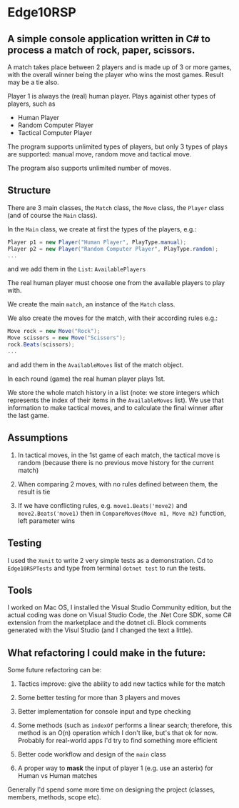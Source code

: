 # Edge10RSP

## A simple console application written in C# to process a match of rock, paper, scissors.

A match takes place between 2 players and is made up of 3 or more games, with the overall winner being the player who wins the most games.
Result may be a tie also.

Player 1 is always the (real) human player. Plays againist other types of players, such as

<ul>
<li>Human Player</li>
<li>Random Computer Player</li>
<li>Tactical Computer Player</li>
</ul>

The program supports unlimited types of players, but only 3 types of plays are supported: manual move, random move and tactical move.

The program also supports unlimited number of moves.

## Structure

There are 3 main classes, the `Match` class, the `Move` class, the `Player` class (and of course the `Main` class).

In the `Main` class, we create at first the types of the players, e.g.:

```csharp
Player p1 = new Player("Human Player", PlayType.manual);
Player p2 = new Player("Random Computer Player", PlayType.random);
...
```
and we add them in the `List`: `AvailablePlayers`

The real human player must choose one from the available players to play with.

We create the main `match`, an instance of the `Match` class.

We also create the moves for the match, with their according rules e.g.:

```csharp
Move rock = new Move("Rock");
Move scissors = new Move("Scissors");
rock.Beats(scissors);
...
```
and add them in the `AvailableMoves` list of the match object.

In each round (game) the real human player plays 1st.

We store the whole match history in a list (note: we store integers which represents the index of their items in the `AvailableMoves` list). We use that information to make tactical moves, and to calculate the final winner after the last game.

## Assumptions

1. In tactical moves, in the 1st game of each match, the tactical move is random (because there is no previous move history for the current match)

2. When comparing 2 moves, with no rules defined between them, the result is tie

3. If we have conflicting rules, e.g. `move1.Beats('move2)` and `move2.Beats('move1)` then in `CompareMoves(Move m1, Move m2)` function, left parameter wins


## Testing

I used the `Xunit` to write 2 very simple tests as a demonstration.
Cd to `Edge10RSPTests` and type from terminal `dotnet test` to run the tests.


## Tools

I worked on Mac OS, I installed the Visual Studio Community edition, but the actual coding was done on Visual Studio Code, the .Net Core SDK, some C# extension from the marketplace and the dotnet cli. Block comments generated with the Visul Studio (and I changed the text a little).

## What refactoring I could make in the future:

Some future refactoring can be:

1. Tactics improve: give the ability to add new tactics while for the match

2. Some better testing for more than 3 players and moves

3. Better implementation for console input and type checking

4. Some methods (such as `indexOf` performs a linear search; therefore, this method is an O(n) operation which I don't like, but's that ok for now. Probably for real-world apps I'd try to find something more efficient

5. Better code workflow and design of the `main` class

6. A proper way to <strong>mask</strong> the input of player 1 (e.g. use an asterix) for Human vs Human matches

Generally I'd spend some more time on designing the project (classes, members, methods, scope etc).


